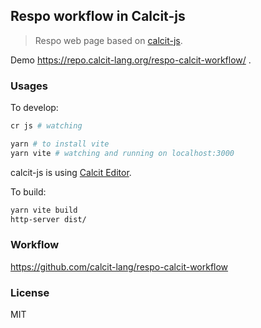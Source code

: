 
Respo workflow in Calcit-js
----

> Respo web page based on [calcit-js](https://github.com/calcit-lang/calcit).

Demo https://repo.calcit-lang.org/respo-calcit-workflow/ .

### Usages

To develop:

```bash
cr js # watching

yarn # to install vite
yarn vite # watching and running on localhost:3000
```

calcit-js is using [Calcit Editor](https://github.com/calcit-lang/editor).

To build:

```bash
yarn vite build
http-server dist/
```

### Workflow

https://github.com/calcit-lang/respo-calcit-workflow

### License

MIT
